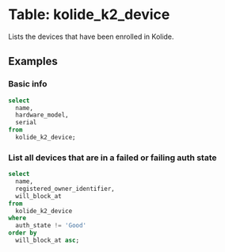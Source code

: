 # Table: kolide_k2_device

Lists the devices that have been enrolled in Kolide.

## Examples

### Basic info

```sql
select
  name,
  hardware_model,
  serial
from
  kolide_k2_device;
```

### List all devices that are in a failed or failing auth state

```sql
select
  name,
  registered_owner_identifier,
  will_block_at
from
  kolide_k2_device
where
  auth_state != 'Good'
order by
  will_block_at asc;
```